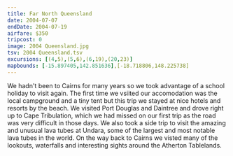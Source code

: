 ```yaml
---
title: Far North Queensland
date: 2004-07-07
endDate: 2004-07-19
airfare: $350
tripcost: 0
image: 2004 Queensland.jpg
tsv: 2004 Queensland.tsv
excursions: [(4,5),(5,6),(6,19),(20,23)]
mapbounds: [-15.897405,142.851636],[-18.718806,148.225738]
---
```

We hadn't been to Cairns for many years so we took advantage of a school holiday to visit again. The first time we vsiited our accomodation was the local campground and a tiny tent but this trip we stayed at nice hotels and resorts by the beach. We visited Port Douglas and Daintree and drove right up to Cape Tribulation, which we had missed on our first trip as the road was very difficult in those days. We also took a side trip to visit the amazing and unusual lava tubes at Undara, some of the largest and most notable lava tubes in the world. On the way back to Cairns we visted many of the lookouts, waterfalls and interesting sights around the Atherton Tablelands.
